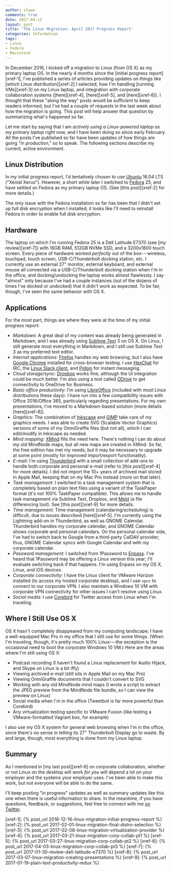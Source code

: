 ```yaml
---
author: slowe
comments: true
date: 2017-04-12
layout: post
title: 'The Linux Migration: April 2017 Progress Report'
categories: Information
tags:
- Linux
- Fedora
- Macintosh
---
```


In December 2016, I kicked off a migration to Linux (from OS X) as my primary laptop OS. In the nearly 4 months since the [initial progress report][xref-1], I've published a series of articles providing updates on things like [which Linux distribution][xref-2] I selected, how I'm handling [running VMs][xref-3] on my Linux laptop, and integration with corporate collaboration systems ([here][xref-4], [here][xref-5], and [here][xref-6]). I thought that these "along the way" posts would be sufficient to keep readers informed, but I've had a couple of requests in the last week about how the migration is going. This post will help answer that question by summarizing what's happened so far.

Let me start by saying that I am _actively using a Linux-powered laptop as my primary laptop right now,_ and I have been doing so since early February. All the posts I've published so far have been updates of how things are going "in production," so to speak. The following sections describe my current, active environment.

## Linux Distribution

In my initial progress report, I'd tentatively chosen to use [Ubuntu][link-1] 16.04 LTS ("Xenial Xerus"). However, a short while later I switched to [Fedora][link-2] 25, and have settled on Fedora as my primary laptop OS. (See [this post][xref-2] for more details.)

The only issue with the Fedora installation so far has been that I didn't set up full disk encryption when I installed; it looks like I'll need to reinstall Fedora in order to enable full disk encryption.

## Hardware

The laptop on which I'm running Fedora 25 is a Dell Latitude E7370 (see [my review][xref-7]) with 16GB RAM, 512GB NVMe SSD, and a 3200x1800 touch screen. Every piece of hardware worked _perfectly_ out of the box---wireless, touchpad, touch screen, USB-C/Thunderbolt docking station, etc. I currently use an external 27" monitor, external keyboard, and external mouse all connected via a USB-C/Thunderbolt docking station when I'm in the office, and docking/undocking the laptop works almost flawlessly. I say "almost" only because I've had a couple instances (out of the dozens of times I've docked or undocked) that it didn't work as expected. To be fair, though, I've seen the same behavior with OS X.

## Applications

For the most part, things are where they were at the time of my initial progress report:

* _Markdown:_ A great deal of my content was already being generated in Markdown, and I was already using [Sublime Text][link-5] 3 on OS X. On Linux, I still generate most everything in Markdown, and I still use Sublime Text 3 as my preferred text editor.
* _Internet applications:_ [Firefox][link-6] handles my web browsing, but I also have [Google Chrome][link-7] installed for cross-browser testing. I use [HexChat][link-8] for IRC, the [Linux Slack client][link-9], and [Pidgin][link-10] for instant messaging.
* _Cloud storage/sync:_ [Dropbox][link-11] works fine, although the UI integration could be much better. I'm also using a tool called [ODrive][link-12] to get connectivity to OneDrive for Business.
* _Basic office productivity:_ I'm using [LibreOffice][link-4] (included with most Linux distributions these days). I have run into a few compatibility issues with Office 2016/Office 365, particularly regarding presentations. For my own presentations, I've moved to a Markdown-based solution (more details [here][xref-8]).
* _Graphics:_ The combination of [Inkscape][link-13] and [GIMP][link-14] take care of my graphics needs. I was able to create SVG (Scalable Vector Graphics) versions of some of my OmniGraffle files (but not all), which I can edit/modify in Inkscape as needed.
* _Mind mapping:_ [XMind][link-16] fills the need here. There's nothing I can do about my old MindNode maps, but all new maps are created in XMind. So far, the free edition has met my needs, but it may be necessary to upgrade at some point (mostly for improved import/export functionality).
* _E-mail:_ I'm using [Thunderbird][link-3] with a small collection of add-ons to handle both corporate and personal e-mail (refer to [this post][xref-4] for more details). I did _not_ import the 10+ years of archived mail stored in Apple Mail, keeping that on my Mac Pro instead (more on that later).
* _Task management:_ I switched to a task management system that is completely based on plain text files using a variant of the TaskPaper format (it's not 100% TaskPaper compatible). This allows me to handle task management via Sublime Text, Dropbox, and [Meld][link-15] (a file differencing tool). See [this post][xref-9] for more details.
* _Time management:_ Time management (calendaring/scheduling) is difficult, due to issues described [here][xref-5]. I'm currently using the Lightning add-on in Thunderbird, as well as GNOME Calendar. Thunderbird handles my corporate calendar, and GNOME Calendar shows corporate and personal calendars. On the personal calendar side, I've had to switch back to Google from a third-party CalDAV provider; thus, GNOME Calendar syncs with Google Calendar and with my corporate calendar.
* _Password management:_ I switched from 1Password to [Enpass][link-17]. I've heard that 1Password may be offering a Linux version this year; I'll evaluate switching back if that happens. I'm using Enpass on my OS X, Linux, and iOS devices.
* _Corporate connectivity:_ I have the Linux client for VMware Horizon installed (to access my hosted corporate desktop), and I use `vpnc` to connect to our corporate VPN. I also maintain a Windows 10 VM with corporate VPN connectivity for other issues I can't resolve using Linux.
* _Social media:_ I use [Corebird][link-18] for Twitter access from Linux when I'm traveling.

## Where I Still Use OS X

OS X hasn't completely disappeared from my computing landscape; I have a well-equipped Mac Pro in my office that I still use for some things. (When I'm traveling, though, it's pretty much 100% Linux---the exception is the occasional need to boot the corporate Windows 10 VM.) Here are the areas where I'm still using OS X:

* Podcast recording (I haven't found a Linux replacement for Audio Hijack, and Skype on Linux is a bit iffy)
* Viewing archived e-mail (still sits in Apple Mail on my Mac Pro)
* Viewing OmniGraffle documents that I couldn't convert to SVG
* Working with any old MindNode mind maps (I wrote a script to extract the JPEG preview from the MindNode file bundle, so I can view the preview on Linux)
* Social media when I'm in the office (Tweetbot is far more powerful than Corebird)
* Any virtualization testing specific to VMware Fusion (like testing a VMware-formatted Vagrant box, for example)

I also use my OS X system for general web browsing when I'm in the office, since there's no sense in letting its 27" Thunderbolt Display go to waste. By and large, though, most everything is done from my Linux laptop.

## Summary

As I mentioned in [my last post][xref-6] on corporate collaboration, whether or not Linux on the desktop will work _for you_ will depend a lot on your employer and the systems your employer uses. I've been able to make this work, but not everyone will be able to do the same.

I'll keep posting "in progress" updates as well as summary updates like this one when there is useful information to share. In the meantime, if you have questions, feedback, or suggestions, feel free to connect with me [on Twitter][link-19].



[link-1]: https://www.ubuntu.com/desktop
[link-2]: https://getfedora.org/
[link-3]: https://www.mozilla.org/en-US/thunderbird/
[link-4]: https://www.libreoffice.org/
[link-5]: http://www.sublimetext.com/
[link-6]: https://www.mozilla.org/en-US/firefox/
[link-7]: https://www.google.com/chrome/
[link-8]: https://hexchat.github.io/
[link-9]: https://slack.com/downloads/linux
[link-10]: https://pidgin.im/
[link-11]: https://www.dropbox.com/
[link-12]: https://www.odrive.com/
[link-13]: https://inkscape.org/en/
[link-14]: https://www.gimp.org/
[link-15]: http://meldmerge.org/
[link-16]: http://www.xmind.net/
[link-17]: https://www.enpass.io/
[link-18]: http://corebird.baedert.org/
[link-19]: https://twitter.com/scott_lowe
[xref-1]: {% post_url 2016-12-16-linux-migration-initial-progress-report %}
[xref-2]: {% post_url 2017-02-01-linux-migration-final-distro-selection %}
[xref-3]: {% post_url 2017-02-08-linux-migration-virtualization-provider %}
[xref-4]: {% post_url 2017-03-21-linux-migration-corp-collab-pt1 %}
[xref-5]: {% post_url 2017-03-27-linux-migration-corp-collab-pt2 %}
[xref-6]: {% post_url 2017-04-03-linux-migration-corp-collab-pt3 %}
[xref-7]: {% post_url 2017-01-30-review-dell-latitude-e7370 %}
[xref-8]: {% post_url 2017-03-07-linux-migration-creating-presentations %}
[xref-9]: {% post_url 2017-01-19-plain-text-productivity-redux %}
